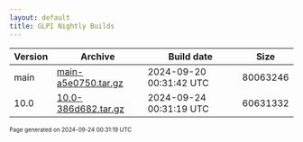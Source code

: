```yaml
---
layout: default
title: GLPI Nightly Builds
---
```


Version|Archive|Build date|Size
---|---|---|---
main|[main-a5e0750.tar.gz](main-a5e0750.tar.gz)|2024-09-20 00:31:42 UTC|80063246
10.0|[10.0-386d682.tar.gz](10.0-386d682.tar.gz)|2024-09-24 00:31:19 UTC|60631332

<font size="1">Page generated on 2024-09-24 00:31:19 UTC</font>
